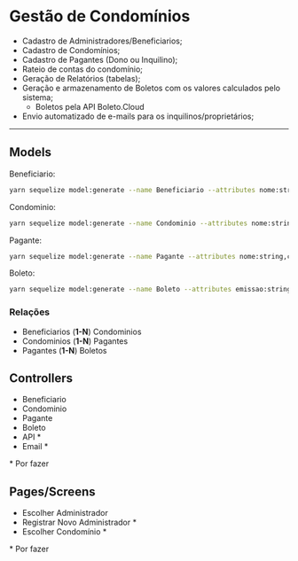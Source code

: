 # Gestão de Condomínios

- Cadastro de Administradores/Beneficiarios;
- Cadastro de Condomínios;
- Cadastro de Pagantes (Dono ou Inquilino);
- Rateio de contas do condomínio;
- Geração de Relatórios (tabelas);
- Geração e armazenamento de Boletos com os valores calculados pelo sistema;
  - Boletos pela API Boleto.Cloud
- Envio automatizado de e-mails para os inquilinos/proprietários;

---

## Models

Beneficiario:

```bash
yarn sequelize model:generate --name Beneficiario --attributes nome:string,cprf:string,token_acesso:string,token_conta:string,cep:string,uf:string,localidade:string,bairro:string,logradouro:string,numero:string,complemento:string
```

Condominio:

```bash
yarn sequelize model:generate --name Condominio --attributes nome:string,cep:string,uf:string,localidade:string,bairro:string,logradouro:string,numero:string,beneficiarioId:integer
```

Pagante:

```bash
yarn sequelize model:generate --name Pagante --attributes nome:string,cprf:string,complemento:string,fracao:string,condominioId:integer
```

Boleto:

```bash
yarn sequelize model:generate --name Boleto --attributes emissao:string,vencimento:string,documento:string,numero:string,titulo:string,valor:string,paganteId:integer
```

### Relações

- Beneficiarios (**1-N**) Condominios
- Condominios (**1-N**) Pagantes
- Pagantes (**1-N**) Boletos

## Controllers

- Beneficiario
- Condominio
- Pagante
- Boleto
- API \*
- Email \*

\* Por fazer

## Pages/Screens

- Escolher Administrador
- Registrar Novo Administrador \*
- Escolher Condomínio \*

\* Por fazer
